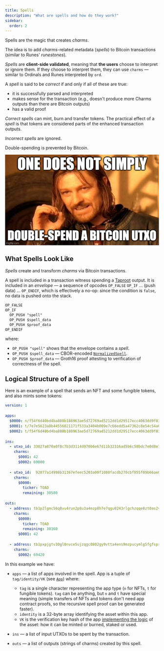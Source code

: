 ```yaml
---
title: Spells
description: "What are spells and how do they work?"
sidebar:
  order: 2
---
```


Spells are the magic that creates *charms*.

The idea is to add *charms*-related metadata (*spells*) to Bitcoin transactions (similar to Runes' *runestones*).

*Spells* are **client-side validated**, meaning that **the users** choose to interpret or ignore them. If they choose to interpret them, they can use `charms` — similar to Ordinals and Runes interpreted by `ord`.

A *spell* is said to be *correct* if and only if all of these are true:
- it is successfully parsed and interpreted
- makes sense for the transaction (e.g., doesn't produce more Charms outputs than there are Bitcoin outputs)
- has a valid proof

*Correct spells* can mint, burn and transfer tokens. The practical effect of a *spell* is that tokens are considered parts of the enhanced transaction outputs.

*Incorrect spells* are ignored.

Double-spending is prevented by Bitcoin.

![](../../../assets/images/one-does-not.jpg)

## What Spells Look Like

*Spells* create and transform _charms_ via Bitcoin transactions.

A spell is included in a transaction witness spending a [Taproot](https://lightning.engineering/posts/2023-04-19-taproot-musig2-recap/) output. It is included in an *envelope* — a sequence of opcodes `OP_FALSE` `OP_IF` ... (push data) ... `OP_ENDIF`, which is effectively a no-op: since the condition is `false`, no data is pushed onto the stack.

```
OP_FALSE
OP_IF
  OP_PUSH "spell"
  OP_PUSH $spell_data
  OP_PUSH $proof_data
OP_ENDIF
```
where: 
- `OP_PUSH "spell"` shows that the envelope contains a *spell*.
- `OP_PUSH $spell_data` — CBOR-encoded [`NormalizedSpell`](https://docs.rs/charms/0.4.1/charms/spell/struct.NormalizedSpell.html).
- `OP_PUSH $proof_data` — Groth16 proof attesting to verification of correctness of the spell.


## Logical Structure of a Spell

Here is an example of a spell that sends an NFT and some fungible tokens, and also mints some tokens:

```yaml
version: 1

apps:
  $0000: n/f54f6d40bd4ba808b188963ae5d72769ad5212dd1d29517ecc4063dd9f033faa/7df792057addc74f1a6ca23da5b8b82475a7c31c3a4d45266c16a604c62eba4c
  $0001: t/7e7e5623a8b44556021171f533a3404b009e7c66edd5a47362c8e54c54a6e058/b25ddd68cd441a2bb0f7113abaaef74983c4e01fc66c7465e1f18363fc80454d
  $0002: t/f54f6d40bd4ba808b188963ae5d72769ad5212dd1d29517ecc4063dd9f033faa/7df792057addc74f1a6ca23da5b8b82475a7c31c3a4d45266c16a604c62eba4c

ins:
  - utxo_id: 33027a870a0f8c7b3d3114d970b6e67d11b32316ad5b6c58bdc7e0d8e77f7e6a:1
    charms:
      $0001: 42
      $0002: 69000

  - utxo_id:  92077a14998b31367efeec5203a00f1080facdb270cbf055f09b66ae0a273c7d:0
    charms:
      $0000: 
        ticker: TOAD
        remaining: 30580

outs:
  - address: tb1p2lgmc56q8vu4run2p8u3a4mzp8h7e7qgu0243rlgchzqqe8zt0as2vld7e
    charms:
      $0000:
        ticker: TOAD
        remaining: 30160
      $0001: 42

  - address: tb1pxpjgtv30gl0nvce5ujzqgc0802gy9vtta4ens9mzpucymlg5fgfsprzrlc
    charms:
      $0002: 69420
```

In this example we have:

- `apps` — a list of apps involved in the spell. App is a tuple of `tag/identity/VK` (see [`App`](https://docs.rs/charms-data/0.4.1/charms_data/struct.App.html)) where:
  - `tag` is a single character representing the app type (`n` for NFTs, `t` for fungible tokens).
    `tag` can be anything, but `n` and `t` have special meaning (simple transfers of NFTs and tokens don't need app contract proofs, so the recursive spell proof can be generated faster).
  - `identity` is a 32-byte array identifying the asset within this app.
  - `VK` is the verification key hash of the app [implementing the logic](/concepts/apps) of the asset: how it can be minted or burned, staked or used.

- `ins` — a list of input UTXOs to be spent by the transaction. 

- `outs` — a list of outputs (strings of charms) created by this spell.

